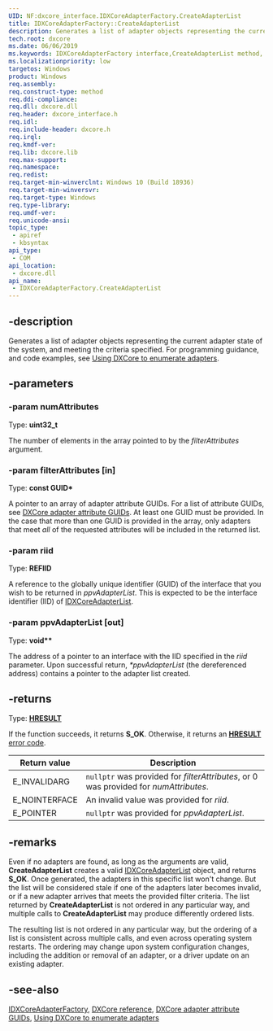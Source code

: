 ```yaml
---
UID: NF:dxcore_interface.IDXCoreAdapterFactory.CreateAdapterList
title: IDXCoreAdapterFactory::CreateAdapterList
description: Generates a list of adapter objects representing the current adapter state of the system, and meeting the criteria specified.
tech.root: dxcore
ms.date: 06/06/2019
ms.keywords: IDXCoreAdapterFactory interface,CreateAdapterList method, IDXCoreAdapterFactory.CreateAdapterList, IDXCoreAdapterFactory::CreateAdapterList, CreateAdapterList, CreateAdapterList method, CreateAdapterList method,IDXCoreAdapterFactory interface, dxcore/IDXCoreAdapterFactory::CreateAdapterList, dxcore_interface.idxcoreadapterfactory_createadapterlist
ms.localizationpriority: low
targetos: Windows
product: Windows
req.assembly: 
req.construct-type: method
req.ddi-compliance: 
req.dll: dxcore.dll
req.header: dxcore_interface.h
req.idl: 
req.include-header: dxcore.h
req.irql: 
req.kmdf-ver: 
req.lib: dxcore.lib
req.max-support: 
req.namespace: 
req.redist: 
req.target-min-winverclnt: Windows 10 (Build 18936)
req.target-min-winversvr: 
req.target-type: Windows
req.type-library: 
req.umdf-ver: 
req.unicode-ansi: 
topic_type:
 - apiref
 - kbsyntax
api_type:
 - COM
api_location:
 - dxcore.dll
api_name:
 - IDXCoreAdapterFactory.CreateAdapterList
---
```


## -description

Generates a list of adapter objects representing the current adapter state of the system, and meeting the criteria specified. For programming guidance, and code examples, see [Using DXCore to enumerate adapters](/windows/win32/dxcore/dxcore-enum-adapters).

## -parameters

### -param numAttributes

Type: **uint32_t**

The number of elements in the array pointed to by the *filterAttributes* argument.

### -param filterAttributes [in]

Type: **const GUID\***

A pointer to an array of adapter attribute GUIDs. For a list of attribute GUIDs, see [DXCore adapter attribute GUIDs](/windows/win32/dxcore/dxcore-adapter-attribute-guids). At least one GUID must be provided. In the case that more than one GUID is provided in the array, only adapters that meet *all* of the requested attributes will be included in the returned list.

### -param riid

Type: **REFIID**

A reference to the globally unique identifier (GUID) of the interface that you wish to be returned in *ppvAdapterList*. This is expected to be the interface identifier (IID) of [IDXCoreAdapterList](/windows/win32/api/dxcore_interface/nn-dxcore_interface-idxcoreadapterlist).

### -param ppvAdapterList [out]

Type: **void\*\***

The address of a pointer to an interface with the IID specified in the *riid* parameter. Upon successful return, *\*ppvAdapterList* (the dereferenced address) contains a pointer to the adapter list created.

## -returns

Type: **[HRESULT](/windows/win32/com/structure-of-com-error-codes)**

If the function succeeds, it returns **S_OK**. Otherwise, it returns an [**HRESULT**](/windows/win32/com/structure-of-com-error-codes) [error code](/windows/win32/com/com-error-codes-10).

|Return value|Description|
|-|-|
|E_INVALIDARG|`nullptr` was provided for *filterAttributes*, or 0 was provided for *numAttributes*.|
|E_NOINTERFACE|An invalid value was provided for *riid*.|
|E_POINTER|`nullptr` was provided for *ppvAdapterList*.|

## -remarks

Even if no adapters are found, as long as the arguments are valid, **CreateAdapterList** creates a valid [IDXCoreAdapterList](/windows/win32/api/dxcore_interface/nn-dxcore_interface-idxcoreadapterlist) object, and returns **S_OK**. Once generated, the adapters in this specific list won't change. But the list will be considered stale if one of the adapters later becomes invalid, or if a new adapter arrives that meets the provided filter criteria. The list returned by **CreateAdapterList** is not ordered in any particular way, and multiple calls to **CreateAdapterList** may produce differently ordered lists.

The resulting list is not ordered in any particular way, but the ordering of a list is consistent across multiple calls, and even across operating system restarts. The ordering may change upon system configuration changes, including the addition or removal of an adapter, or a driver update on an existing adapter.

## -see-also

[IDXCoreAdapterFactory](/windows/win32/api/dxcore_interface/nn-dxcore_interface-idxcoreadapterfactory), [DXCore reference](/windows/win32/dxcore/dxcore-reference), [DXCore adapter attribute GUIDs](/windows/win32/dxcore/dxcore-adapter-attribute-guids), [Using DXCore to enumerate adapters](/windows/win32/dxcore/dxcore-enum-adapters)
